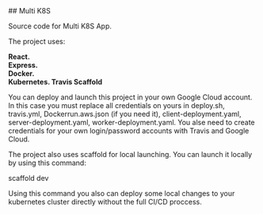 <div align="left">
## Multi K8S     

Source code for Multi K8S App.

The project uses:

**React.     
Express.  
Docker.   
Kubernetes.
Travis
Scaffold**

You can deploy and launch this project in your own Google Cloud account. In this case you must replace all credentials on yours in deploy.sh, travis.yml,
Dockerrun.aws.json (if you need it), client-deployment.yaml, server-deployment.yaml, worker-deployment.yaml. You alse need to create credentials for your own 
login/password accounts with Travis and Google Cloud.

The project also uses scaffold for local launching. You can launch it locally by using this command: 

scaffold dev

Using this command you also can deploy some local changes to your kubernetes cluster directly without the full CI/CD proccess.
</div>
